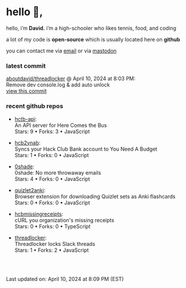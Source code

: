 <h1>hello 👋,</h1>
<p>hello, i’m <b>David.</b> i’m a high-schooler who likes tennis, food, and coding</p>
<p>a lot of my code is <strong>open-source</strong> which is usually located here on <strong>github</strong></p>
<p>you can contact me via <a href="mailto:aboutdavid@protonmail.com">email</a> or via <a href="https://social.dino.icu/@david">mastodon</a></p>
<h3>latest commit</h3>
<p><a href="https://github.com/aboutdavid/threadlocker">aboutdavid/threadlocker</a> @ April 10, 2024 at 8:03 PM:<br>
Remove dev console.log &amp; add auto unlock<br>
<a href="https://github.com/aboutdavid/threadlocker/commit/3405339fceb54251c03f6f4aac2d7cfb2698f78b">view this commit</a></p>
<h3>recent github repos</h3>
<ul>
<li>
<p><a href="https://github.com/aboutdavid/hctb-api">hctb-api</a>:<br>
An API server for Here Comes the Bus<br>
Stars: 9 • Forks: 3 • JavaScript</p>
</li>
<li>
<p><a href="https://github.com/aboutdavid/hcb2ynab">hcb2ynab</a>:<br>
Syncs your Hack Club Bank account to You Need A Budget<br>
Stars: 1 • Forks: 0 • JavaScript</p>
</li>
<li>
<p><a href="https://github.com/aboutdavid/0shade">0shade</a>:<br>
0shade: No more throwaway emails<br>
Stars: 4 • Forks: 0 • JavaScript</p>
</li>
<li>
<p><a href="https://github.com/aboutdavid/quizlet2anki">quizlet2anki</a>:<br>
Browser extension for downloading Quizlet sets as Anki flashcards<br>
Stars: 0 • Forks: 0 • JavaScript</p>
</li>
<li>
<p><a href="https://github.com/aboutdavid/hcbmissingreceipts">hcbmissingreceipts</a>:<br>
cURL you organization's missing receipts<br>
Stars: 0 • Forks: 0 • TypeScript</p>
</li>
<li>
<p><a href="https://github.com/aboutdavid/threadlocker">threadlocker</a>:<br>
Threadlocker locks Slack threads<br>
Stars: 1 • Forks: 2 • JavaScript</p>
</li>
</ul>
<p><br><br></p>
<p>Last updated on: April 10, 2024 at 8:09 PM (EST)</p>
